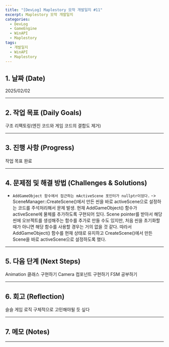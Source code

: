 ```yaml
---
title: "[DevLog] Maplestory 모작 개발일지 #11"
excerpt: Maplestory 모작 개발일지
categories:
  - DevLog
  - GameEngine
  - WinAPI
  - Maplestory
tags:
  - 개발일지
  - WinAPI
  - Maplestory
---
```

## 1. 날짜 (Date)

2025/02/02

---

## 2. 작업 목표 (Daily Goals)

구조 리팩토링(엔진 코드와 게임 코드의 결합도 제거)

---

## 3. 진행 사항 (Progress)

작업 목표 완료

---

## 4. 문제점 및 해결 방법 (Challenges & Solutions)

- `AddGameObject 함수에서 접근하는 mActiveScene 포인터가 nullptr이었다.`
 -> SceneManager::CreateScene()에서 만든 씬을 바로 activeScene으로 설정하는 코드를 주석처리해서 문제 발생. 현재 AddGameObject() 함수가 activeScene에 물체를 추가하도록 구현되어 있다. Scene pointer를 받아서 해당 씬에 오브젝트를 생성해주는 함수를 추가로 만들 수도 있지만, 처음 씬을 초기화할 때가 아니면 해당 함수를 사용할 경우는 거의 없을 것 같다. 따라서 AddGameObject() 함수를 현재 상태로 유지하고 CreateScene()에서 만든 Scene을 바로 activeScene으로 설정하도록 했다. 

---

## 5. 다음 단계 (Next Steps)

Animation 클래스 구현하기
Camera 컴포넌트 구현하기
FSM 공부하기

---

## 6. 회고 (Reflection)

슬슬 게임 로직 구체적으로 고민해야될 듯 싶다

---

## 7. 메모 (Notes)


---

